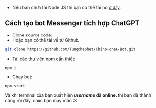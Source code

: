 - Nếu bạn chưa tải Node.JS thì bạn có thể tải nó [ở đây](https://www.nodejs.org/).
## Cách tạo bot Messenger tích hợp ChatGPT

- Clone source code:
- Hoặc bạn có thể tải về từ Github.
```sh
git clone https://github.com/Tungchaphet/Chino-chan-Bot.git
```
- Tải các thư viện npm cần thiết:
```
npm i
```
- Chạy bot:
```
npm start
```

Và khi terminal của bạn xuất hiện ***username* đã online.** thì bạn đã thành công rồi đấy, chúc bạn may mắn :3
